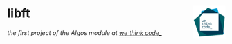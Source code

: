 # libft <img align="right" src="https://raw.githubusercontent.com/Kid-Seven-7/images/master/wtc.gif" width="75">

###### the first project of the Algos module at [we think code_](https://www.wethinkcode.co.za/)

